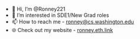 - 👋 Hi, I’m @Ronney221
- 👀 I’m interested in SDE1/New Grad roles 
- 📫 How to reach me - ronney@cs.washington.edu
- 🌐 Check out my website - [ronney.eth.link](https://ronney.eth.link/)

<!---
Ronney221/Ronney221 is a ✨ special ✨ repository because its `README.md` (this file) appears on your GitHub profile.
You can click the Preview link to take a look at your changes.
--->
